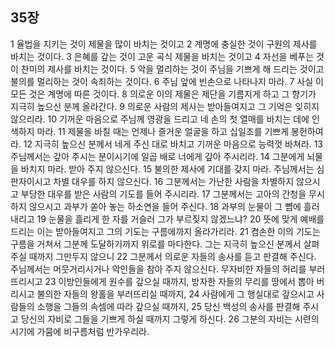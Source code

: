 ## 35장
1 율법을 지키는 것이 제물을 많이 바치는 것이고
2 계명에 충실한 것이 구원의 제사를 바치는 것이다.
3 은혜를 갚는 것이 고운 곡식 제물을 바치는 것이고
4 자선을 베푸는 것이 찬미의 제사를 바치는 것이다.
5 악을 멀리하는 것이 주님을 기쁘게 해 드리는 것이고 불의를 멀리하는 것이 속죄하는 것이다.
6 주님 앞에 빈손으로 나타나지 마라.
7 사실 이 모든 것은 계명에 따른 것이다.
8 의로운 이의 제물은 제단을 기름지게 하고 그 향기가 지극히 높으신 분께 올라간다.
9 의로운 사람의 제사는 받아들여지고 그 기억은 잊히지 않으리라.
10 기꺼운 마음으로 주님께 영광을 드리고 네 손의 첫 열매를 바치는 데에 인색하지 마라.
11 제물을 바칠 때는 언제나 즐거운 얼굴을 하고 십일조를 기쁘게 봉헌하여라.
12 지극히 높으신 분께서 네게 주신 대로 바치고 기꺼운 마음으로 능력껏 바쳐라.
13 주님께서는 갚아 주시는 분이시기에 일곱 배로 너에게 갚아 주시리라.
14 그분에게 뇌물을 바치지 마라. 받아 주지 않으신다.
15 불의한 제사에 기대를 갖지 마라. 주님께서는 심판자이시고 차별 대우를 하지 않으신다.
16 그분께서는 가난한 사람을 차별하지 않으시고 부당한 대우를 받은 사람의 기도를 들어 주시리라.
17 그분께서는 고아의 간청을 무시하지 않으시고 과부가 쏟아 놓는 하소연을 들어 주신다.
18 과부의 눈물이 그 뺨에 흘러내리고
19 눈물을 흘리게 한 자를 거슬러 그가 부르짖지 않겠느냐?
20 뜻에 맞게 예배를 드리는 이는 받아들여지고 그의 기도는 구름에까지 올라가리라.
21 겸손한 이의 기도는 구름을 거쳐서 그분께 도달하기까지 위로를 마다한다. 그는 지극히 높으신 분께서 살펴 주실 때까지 그만두지 않으니
22 그분께서 의로운 자들의 송사를 듣고 판결해 주신다. 주님께서는 머뭇거리시거나 악인들을 참아 주지 않으신다. 무자비한 자들의 허리를 부러뜨리시고
23 이방인들에게 원수를 갚으실 때까지, 방자한 자들의 무리를 땅에서 뽑아 버리시고 불의한 자들의 왕홀을 부러뜨리실 때까지,
24 사람에게 그 행실대로 갚으시고 사람들의 소행을 그들의 속셈에 따라 갚으실 때까지,
25 당신 백성의 송사를 판결해 주시고 당신의 자비로 그들을 기쁘게 하실 때까지 그렇게 하신다.
26 그분의 자비는 시련의 시기에 가뭄에 비구름처럼 반가우리라.
